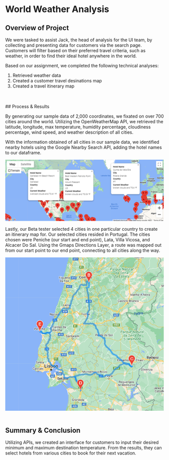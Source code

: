 # World Weather Analysis

## Overview of Project
We were tasked to assist Jack, the head of analysis for the UI team, by collecting and presenting data for customers via the search page. Customers will filter based on their preferred travel criteria, such as weather, in order to find their ideal hotel anywhere in the world.

Based on our assignment, we completed the following technical analyses:
1. Retrieved weather data
2. Created a customer travel desinations map
3. Created a travel itinerary map
<br>
<br>
## Process & Results 

By generating our sample data of 2,000 coordinates, we fixated on over 700 cities around the world. Utilizing the OpenWeatherMap API, we retrieved the latitude, longitude, max temperature, humidity percentage, cloudiness percentage, wind speed, and weather description of all cities.

With the information obtained of all cities in our sample data, we identified nearby hotels using the Google Nearby Search API, adding the hotel names to our dataframe.

![World Weather Analysis - WeatherPy Vacation Map](./Vacation_Search/WeatherPy_vacation_map.png)

Lastly, our Beta tester selected 4 cities in one particular country to create an itinerary map for. Our selected cities resided in Portugal. The cities chosen were Peniche (our start and end point), Lata, Villa Vicosa, and Alcacer Do Sal. Using the Gmaps Directions Layer, a route was mapped out from our start point to our end point, connecting to all cities along the way.

![World Weather Analysis - WeatherPy Vacation Map](./Vacation_Itinerary/WeatherPy_travel_map.png)
<br>
<br>
## Summary & Conclusion
Utilizing APIs, we created an interface for customers to input their desired minimum and maximum destination temperature. From the results, they can select hotels from various cities to book for their next vacation.
